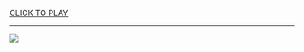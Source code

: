 
<a href="https://premium76.site?title=smash_karts_unblocked_games_premium&ref=13M">CLICK TO PLAY</a></h3>
<hr>

<a href="https://premium76.site?title=smash_karts_unblocked_games_premium&ref=13M"><img src="https://clearcache.store/games.png"></a>


